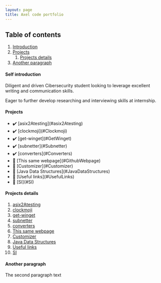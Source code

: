 ```yaml
---
layout: page
title: Axel code portfolio
---
```


## Table of contents
1. [Introduction](#introduction)
2. [Projects](#projects)
    1. [Projects details](#projectsdetails)
3. [Another paragraph](#paragraph2)

#### Self introduction <a name="introduction"></a>
Diligent and driven Cibersecurity student looking to leverage excellent writing and communication skills. 

Eager to further develop researching and interviewing skills at internship.

#### Projects <a name="projects"></a>
<ul>
<li>✔️ [asix2Atesting](#asix2Atesting)</li>
<li>✔️ [clockmoji](#Clockmoji)</li>
<li>✔️ [get-winget](#GetWinget)</li>
<li>✔️ [subnetter](#Subnetter)</li>
<li>✔️ [converters](#Converters)</li>
<li>🚧   [This same webpage](#GithubWebpage)</li>
<li>🚧   [Customizer](#Customizer)</li>
<li>🚧    [Java Data Structures](#JavaDataStructures)</li>
<li>🚧  [Useful links](#UsefulLinks)</li>
<li>🚧    [SI](#SI)</li>
</ul>

#### Projects details <a name="projectsdetails"></a>

1.  <a href="https://gitlab.com/Axlfc/asix2Atesting" target="_blank" name="asix2Atesting">asix2Atesting</a>
2.  <a href="https://gitlab.com/Axlfc/clockmoji" target="_blank" name="Clockmoji">clockmoji</a>
3.  <a href="https://github.com/Axlfc/get-winget" target="_blank" name="GetWinget">get-winget</a>
4.  <a href="https://github.com/Axlfc/subnetter" target="_blank" name="Subnetter">subnetter</a>
5.  <a href="https://github.com/Axlfc/converters" target="_blank" name="Converters">converters</a>
6.  <a href="https://github.com/Axlfc/axlfc.github.io" target="_blank" name="GithubWebpage">This same webpage</a>
7.  <a href="https://github.com/AleixMT/Linux-Auto-Customizer" target="_blank" name="Customizer">Customizer</a>
8.  <a href="https://github.com/Axlfc/JavaDataStructures" target="_blank" name="JavaDataStructures">Java Data Structures</a>
9.  <a href="https://github.com/Axlfc/useful-links" target="_blank" name="UsefulLinks">Useful links</a>
10. <a href="https://github.com/Axlfc/SI" target="_blank" name="SI">SI</a>


#### Another paragraph <a name="paragraph2"></a>
The second paragraph text

